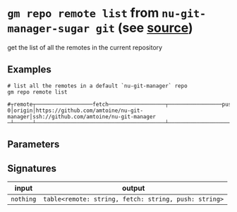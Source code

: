 # `gm repo remote list` from `nu-git-manager-sugar git` (see [source](https://github.com/amtoine/nu-git-manager/blob/main/pkgs/nu-git-manager-sugar/nu-git-manager-sugar/git/mod.nu#L179))
get the list of all the remotes in the current repository

## Examples
```nushell
# list all the remotes in a default `nu-git-manager` repo
gm repo remote list
```
```
#┬remote┬──────────────────fetch──────────────────┬─────────────────push──────────────────
0│origin│https://github.com/amtoine/nu-git-manager│ssh://github.com/amtoine/nu-git-manager
─┴──────┴─────────────────────────────────────────┴───────────────────────────────────────
```

## Parameters


## Signatures
| input     | output                                               |
| --------- | ---------------------------------------------------- |
| `nothing` | `table<remote: string, fetch: string, push: string>` |
